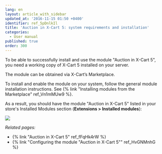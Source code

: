 ```yaml
---
lang: en
layout: article_with_sidebar
updated_at: '2016-11-15 01:50 +0400'
identifier: ref_5pDnlkIl
title: 'Auction in X-Cart 5: system requirements and installation'
categories:
  - User manual
published: true
order: 300
---
```



To be able to successfully install and use the module "Auction in X-Cart 5", you need a working copy of X-Cart 5 installed on your server.

The module can be obtained via X-Cart’s Marketplace.

To install and enable the module on your system, follow the general module installation instructions. See {% link "Installing modules from the Marketplace" ref_Vn1mMUw9 %}.

As a result, you should have the module "Auction in X-Cart 5" listed in your store's Installed Modules section (**Extensions > Installed modules**):

![]({{site.baseurl}}/attachments/8225030/8356063.png)

_Related pages:_

*   {% link "Auction in X-Cart 5" ref_fFqHk4rW %}
*   {% link "Configuring the module "Auction in X-Cart 5"" ref_HvGNMnhG %}
